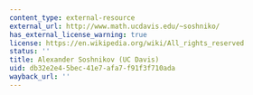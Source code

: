 ```yaml
---
content_type: external-resource
external_url: http://www.math.ucdavis.edu/~soshniko/
has_external_license_warning: true
license: https://en.wikipedia.org/wiki/All_rights_reserved
status: ''
title: Alexander Soshnikov (UC Davis)
uid: db32e2e4-5bec-41e7-afa7-f91f3f710ada
wayback_url: ''
---
```

